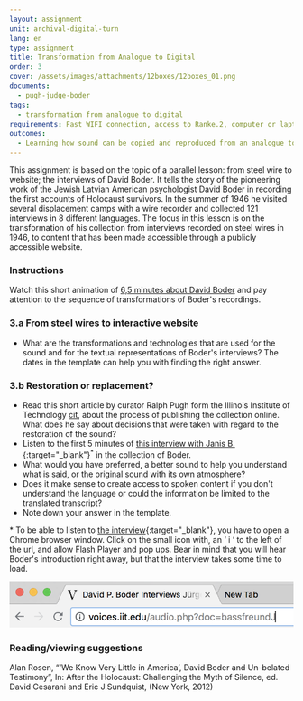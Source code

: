 ```yaml
---
layout: assignment
unit: archival-digital-turn
lang: en
type: assignment
title: Transformation from Analogue to Digital
order: 3
cover: /assets/images/attachments/12boxes/12boxes_01.png
documents:
  - pugh-judge-boder
tags:
  - transformation from analogue to digital
requirements: Fast WIFI connection, access to Ranke.2, computer or laptop, application on laptop or computer to view video,
outcomes:
  - Learning how sound can be copied and reproduced from an analogue to a digital carrier
---
```


This assignment is based on the topic of a parallel lesson: from steel wire to website; the interviews of David Boder. It tells the story of the pioneering work of the Jewish Latvian American psychologist David Boder in recording the first accounts of Holocaust survivors. In the summer of 1946 he visited several displacement camps with a wire recorder and collected 121 interviews in 8 different languages.
The focus in this lesson is on the transformation of his collection from interviews recorded on steel wires in 1946, to content that has been made accessible through a publicly accessible website.

<!-- more -->

<!-- briefing-student -->

### Instructions
<!-- section-contents -->

Watch this short animation of [6,5 minutes about David Boder](../boder/) and pay attention to the sequence of transformations of Boder's recordings.

<!-- section -->

### 3.a From steel wires to interactive website
<!-- section-contents -->

- What are the transformations and technologies that are used for the sound and for the textual representations of Boder's interviews?
The dates in the template can help you with finding the right answer.

<!-- section -->

### 3.b Restoration or replacement?
<!-- section-contents -->

- Read this short article by curator Ralph Pugh form the Illinois Institute of Technology [cit](pugh-judge-boder), about the process of publishing the collection online. What does he say about decisions that were taken with regard to the restoration of the sound?
- Listen to the first 5 minutes of [this interview with Janis B.](http://voices.iit.edu/audio.php?doc=bJanis){:target="_blank"}<sup>*</sup> in the collection of Boder.
- What would you have preferred, a better sound to help you understand what is said, or the original sound with its own atmosphere?
- Does it make sense to create access to spoken content if you don't understand the language or could the information be limited to the translated transcript?
- Note down your answer in the template.

\* To be able to listen to [the interview](http://voices.iit.edu/audio.php?doc=bJanis){:target="_blank"}, you have to open a Chrome browser window. Click on the small icon with, an ‘ i ‘ to the left of the url, and allow Flash Player and pop ups. Bear in mind that you will hear Boder's introduction right away, but that the interview takes some time to load.

![chrome-address-bar.png](../../assets/images/chrome-address-bar.png)

<!-- section -->

### Reading/viewing suggestions
<!-- section-contents -->

Alan Rosen, “‘We Know Very Little in America’, David Boder and Un-belated Testimony”, In: After the Holocaust: Challenging the Myth of Silence, ed. David Cesarani and Eric J.Sundquist, (New York, 2012)

<!-- briefing-teacher -->
